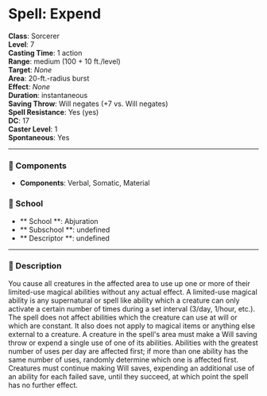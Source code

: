 
# Spell: Expend
**Class**: Sorcerer  
**Level**: 7  
**Casting Time**: 1 action  
**Range**: medium (100 + 10 ft./level)  
**Target**: _None_  
**Area**: 20-ft.-radius burst  
**Effect**: _None_  
**Duration**: instantaneous  
**Saving Throw**: Will negates (+7 vs. Will negates)  
**Spell Resistance**: Yes (yes)  
**DC**: 17  
**Caster Level**: 1  
**Spontaneous**: Yes

---

### 🔮 Components
- **Components**: Verbal, Somatic, Material

### 🏫 School
- ** School **: Abjuration
- ** Subschool **: undefined
- ** Descriptor **: undefined
---

### 📜 Description
You cause all creatures in the affected area to use up one or more of their limited-use magical abilities without any actual effect. A limited-use magical ability is any supernatural or spell like ability which a creature can only activate a certain number of times during a set interval (3/day, 1/hour, etc.). The spell does not affect abilities which the creature can use at will or which are constant. It also does not apply to magical items or anything else external to a creature. A creature in the spell's area must make a Will saving throw or expend a single use of one of its abilities. Abilities with the greatest number of uses per day are affected first; if more than one ability has the same number of uses, randomly determine which one is affected first. Creatures must continue making Will saves, expending an additional use of an ability for each failed save, until they succeed, at which point the spell has no further effect.

